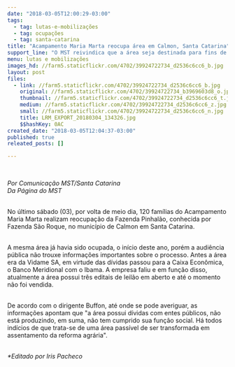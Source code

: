 ```yaml
---
date: "2018-03-05T12:00:29-03:00"
tags:
  - tag: lutas-e-mobilizações
  - tag: ocupações
  - tag: santa-catarina
title: "Acampamento Maria Marta reocupa área em Calmon, Santa Catarina"
support_line: "O MST reivindica que a área seja destinada para fins de Reforma Agrária assentando as 120 famílias acampadas. "
menu: lutas e mobilizações
images_hd: //farm5.staticflickr.com/4702/39924722734_d2536c6cc6_b.jpg
layout: post
files:
  - link: //farm5.staticflickr.com/4702/39924722734_d2536c6cc6_b.jpg
    original: //farm5.staticflickr.com/4702/39924722734_b3969603d8_o.jpg
    thumbnail: //farm5.staticflickr.com/4702/39924722734_d2536c6cc6_t.jpg
    medium: //farm5.staticflickr.com/4702/39924722734_d2536c6cc6_z.jpg
    small: //farm5.staticflickr.com/4702/39924722734_d2536c6cc6_n.jpg
    title: LRM_EXPORT_20180304_134326.jpg
    $$hashKey: 0AC
created_date: "2018-03-05T12:04:37-03:00"
published: true
releated_posts: []

---
```

<p>&nbsp;</p>

<p><em>Por Comunica&ccedil;&atilde;o MST/Santa Catarina<br />
Da P&aacute;gina do MST&nbsp;</em></p>

<p><br />
No &uacute;ltimo s&aacute;bado (03), por volta de meio dia, 120 fam&iacute;lias do Acampamento Maria Marta realizam reocupa&ccedil;&atilde;o da Fazenda Pinhal&atilde;o, conhecida por Fazenda S&atilde;o Roque, no munic&iacute;pio de Calmon em Santa Catarina.&nbsp;</p>

<p><br />
A mesma &aacute;rea j&aacute; havia sido ocupada, o in&iacute;cio deste ano, por&eacute;m a audi&ecirc;ncia p&uacute;blica n&atilde;o trouxe informa&ccedil;&otilde;es importantes sobre o processo. Antes a &aacute;rea era da Vidame SA, em virtude das d&iacute;vidas passou para a Caixa Econ&ocirc;mica, o Banco Meridional com o Ibama. A empresa faliu e em fun&ccedil;&atilde;o disso, atualmente a &aacute;rea possui tr&ecirc;s editais de leil&atilde;o em aberto e at&eacute; o momento n&atilde;o foi vendida.</p>

<p><br />
De acordo com o dirigente Buffon, at&eacute; onde se pode averiguar, as informa&ccedil;&otilde;es apontam que &quot;a &aacute;rea possui d&iacute;vidas com entes p&uacute;blicos, n&atilde;o est&aacute; produzindo, em suma, n&atilde;o tem cumprido sua fun&ccedil;&atilde;o social. H&aacute; todos ind&iacute;cios de que trata-se de uma &aacute;rea pass&iacute;vel de ser transformada em assentamento da reforma agr&aacute;ria&quot;.</p>

<p><br />
<em>*Editado por Iris Pacheco</em></p>

